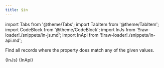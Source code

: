 ```yaml
---
title: $in
---
```


import Tabs from '@theme/Tabs';
import TabItem from '@theme/TabItem';
import CodeBlock from '@theme/CodeBlock';
import InJs from '!!raw-loader!./snippets/in-js.md';
import InApi from '!!raw-loader!./snippets/in-api.md';

Find all records where the property does match any of the given values.

<Tabs>
  <TabItem value="javascript" label="Javascript" default>
    <CodeBlock className="language-jsx">
      {InJs}
    </CodeBlock>
  </TabItem>
  <TabItem value="API" label="API">
    <CodeBlock className="language-jsx" title="[GET]">
      {InApi}
    </CodeBlock>
  </TabItem>
</Tabs>
